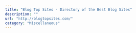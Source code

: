 ```yaml
---
title: "Blog Top Sites - Directory of the Best Blog Sites"
description: ""
url: "http://blogtopsites.com/"
category: "Miscellaneous"
---
```

